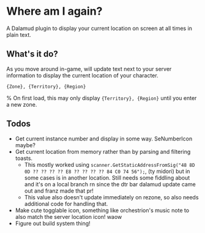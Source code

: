 # Where am I again?

A Dalamud plugin to display your current location on screen at all times in plain text.

## What's it do?

As you move around in-game, will update text next to your server information to display the current location of your character.

`{Zone}, {Territory}, {Region}`

% On first load, this may only display `{Territory}, {Region}` until you enter a new zone.

## Todos

- Get current instance number and display in some way.  SeNumberIcon maybe?
- Get current location from memory rather than by parsing and filtering toasts.
  - This mostly worked using `scanner.GetStaticAddressFromSig("48 8D 0D ?? ?? ?? ?? E8 ?? ?? ?? ?? 84 C0 74 56");`, (ty midori) but in some cases is in another location.  Still needs some fiddling about and it's on a local branch rn since the dtr bar dalamud update came out and franz made that pr!
  - This value also doesn't update immediately on rezone, so also needs additional code for handling that.
- Make cute togglable icon, something like orchestrion's music note to also match the server location icon! waow
- Figure out build system thing!
  